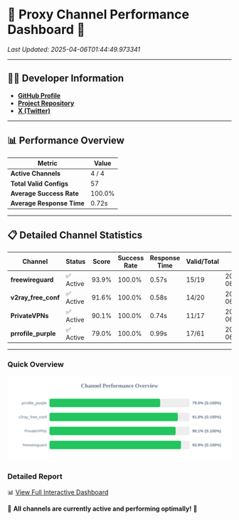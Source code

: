 # 🌟 Proxy Channel Performance Dashboard 🌟

_Last Updated: 2025-04-06T01:44:49.973341_

---

## 👩‍💻 Developer Information

- **[GitHub Profile](https://github.com/4n0nymou3)**  
- **[Project Repository](https://github.com/4n0nymou3/multi-proxy-config-fetcher)**  
- **[X (Twitter)](https://x.com/4n0nymou3)**  

---

## 📊 Performance Overview

| Metric                | Value       |
|-----------------------|-------------|
| **Active Channels**   | 4 / 4       |
| **Total Valid Configs** | 57          |
| **Average Success Rate** | 100.0%      |
| **Average Response Time** | 0.72s       |

---

## 📋 Detailed Channel Statistics

| Channel          | Status     | Score  | Success Rate | Response Time | Valid/Total | Last Success               |
|------------------|------------|--------|--------------|---------------|-------------|----------------------------|
| **freewireguard**  | ✅ Active  | 93.9%  | 100.0% | 0.57s         | 15/19       | 2025-04-06T01:44:49.971783 |
| **v2ray_free_conf**  | ✅ Active  | 91.6%  | 100.0% | 0.58s         | 14/20       | 2025-04-06T01:44:48.601161 |
| **PrivateVPNs**  | ✅ Active  | 90.1%  | 100.0% | 0.74s         | 11/17       | 2025-04-06T01:44:49.373960 |
| **prrofile_purple**  | ✅ Active  | 79.0%  | 100.0% | 0.99s         | 17/61       | 2025-04-06T01:44:47.921412 |

---

### Quick Overview
<div align="center">
  <a href="https://raw.githubusercontent.com/nullluser/NullRepo/refs/heads/main/assets/channel_stats_chart.svg">
    <img src="https://raw.githubusercontent.com/nullluser/NullRepo/refs/heads/main/assets/channel_stats_chart.svg" alt="Source Performance Statistics" width="800">
  </a>
</div>

### Detailed Report
📊 [View Full Interactive Dashboard](https://htmlpreview.github.io/?https://github.com/nullluser/NullRepo/blob/main/assets/performance_report.html)

🎉 **All channels are currently active and performing optimally!** 🎉
